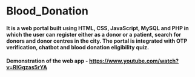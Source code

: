 # Blood_Donation
#### It is a web portal built using HTML, CSS, JavaScript, MySQL and PHP in which the user can register either as a donor or a patient, search for donors and donor centres in the city. The portal is integrated with OTP verification, chatbot and blood donation eligibility quiz.

#### Demonstration of the web app - <a href="https://www.youtube.com/watch?v=RIGgzas5rYA">https://www.youtube.com/watch?v=RIGgzas5rYA</a>
